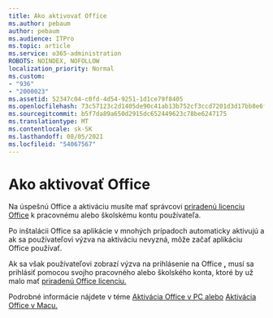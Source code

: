 ```yaml
---
title: Ako aktivovať Office
ms.author: pebaum
author: pebaum
ms.audience: ITPro
ms.topic: article
ms.service: o365-administration
ROBOTS: NOINDEX, NOFOLLOW
localization_priority: Normal
ms.custom:
- "936"
- "2000023"
ms.assetid: 52347c04-c0fd-4d54-9251-1d1ce79f8405
ms.openlocfilehash: 73c57123c2d1405de90c41ab13b752cf3ccd7201d3d17bb8e6f6ae25a2e0e7ad
ms.sourcegitcommit: b5f7da89a650d2915dc652449623c78be6247175
ms.translationtype: MT
ms.contentlocale: sk-SK
ms.lasthandoff: 08/05/2021
ms.locfileid: "54067567"
---
```

# <a name="how-to-activate-office"></a>Ako aktivovať Office

Na úspešnú Office a aktiváciu musíte mať správcovi [priradenú licenciu Office](https://docs.microsoft.com/microsoft-365/admin/add-users/add-users) k pracovnému alebo školskému kontu používateľa.
  
Po inštalácii Office sa aplikácie v mnohých prípadoch automaticky aktivujú a ak sa používateľovi výzva na aktiváciu nevyzná, môže začať aplikáciu Office používať.
  
Ak sa však používateľovi zobrazí výzva na prihlásenie na Office **,** musí sa prihlásiť pomocou svojho pracovného alebo školského konta, ktoré by už malo mať [priradenú Office licenciu.](https://docs.microsoft.com/microsoft-365/admin/add-users/add-users)
  
Podrobné informácie nájdete v téme [Aktivácia Office v PC alebo](https://support.office.com/article/5bd38f38-db92-448b-a982-ad170b1e187e?wt.mc_id=Alchemy_ClientDIA) [Aktivácia Office v Macu.](https://support.office.com/article/7f6646b1-bb14-422a-9ad4-a53410fcefb2?wt.mc_id=Alchemy_ClientDIA)
  